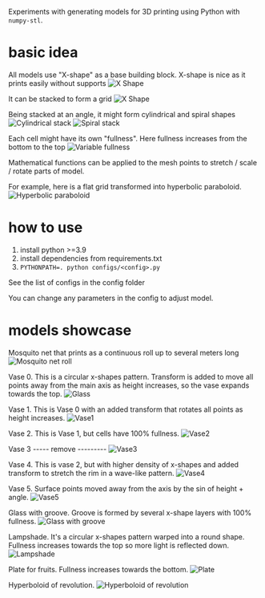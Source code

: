 Experiments with generating models for 3D printing using Python with `numpy-stl`.

# basic idea

All models use "X-shape" as a base building block. X-shape is nice as it prints easily without supports
![X Shape](img/x.png)

It can be stacked to form a grid
![X Shape](img/3x2.png)

Being stacked at an angle, it might form cylindrical and spiral shapes
![Cylindrical stack](img/toy.png)
![Spiral stack](img/roll-demo.png)

Each cell might have its own "fullness". Here fullness increases from the bottom to the top
![Variable fullness](img/variable-fullness.png)

Mathematical functions can be applied to the mesh points to stretch / scale / rotate parts of model.

For example, here is a flat grid transformed into hyperbolic paraboloid.
![Hyperbolic paraboloid](img/hyperbolic_paraboloid.png)

# how to use

1. install python >=3.9
2. install dependencies from requirements.txt
3. `PYTHONPATH=. python configs/<config>.py`

See the list of configs in the config folder

You can change any parameters in the config to adjust model.


# models showcase

Mosquito net that prints as a continuous roll up to several meters long
![Mosquito net roll](img/roll.png)

Vase 0. This is a circular x-shapes pattern. Transform is added to move all 
points away from the main axis as height increases, so the vase expands towards the top.
![Glass](img/vase0.png)

Vase 1. This is Vase 0 with an added transform that rotates all points as height increases.
![Vase1](img/vase1.png)

Vase 2. This is Vase 1, but cells have 100% fullness.
![Vase2](img/vase2.png)

Vase 3 ----- remove ---------
![Vase3](img/vase3.png)

Vase 4. This is vase 2, but with higher density of x-shapes and added transform to stretch 
the rim in a wave-like pattern.
![Vase4](img/vase4.png)

Vase 5. Surface points moved away from the axis by the sin of height + angle.
![Vase5](img/vase5.png)

Glass with groove. Groove is formed by several x-shape layers with 100% fullness.
![Glass with groove](img/glass_with_groove.png)

Lampshade. It's a circular x-shapes pattern warped into a round shape. Fullness increases towards
the top so more light is reflected down.
![Lampshade](img/lampshade.png)

Plate for fruits. Fullness increases towards the bottom.
![Plate](img/plate.png)

Hyperboloid of revolution.
![Hyperboloid of revolution](img/hyperboloid.png)
